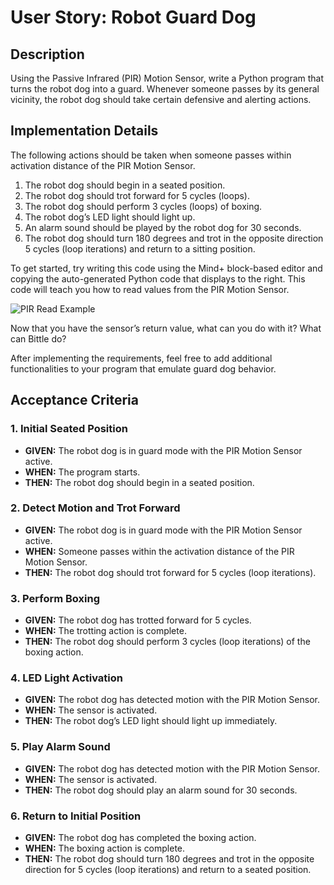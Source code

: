 # User Story: Robot Guard Dog

## Description

Using the Passive Infrared (PIR) Motion Sensor, write a Python program that turns the robot dog into a guard. Whenever someone passes by its general vicinity, the robot dog should take certain defensive and alerting actions.

## Implementation Details

The following actions should be taken when someone passes within activation distance of the PIR Motion Sensor.

1. The robot dog should begin in a seated position.
2. The robot dog should trot forward for 5 cycles (loops).
3. The robot dog should perform 3 cycles (loops) of boxing.
4. The robot dog’s LED light should light up.
5. An alarm sound should be played by the robot dog for 30 seconds.
6. The robot dog should turn 180 degrees and trot in the opposite direction 5 cycles (loop iterations) and return to a sitting position.

To get started, try writing this code using the Mind+ block-based editor and copying the auto-generated Python code that displays to the right. This code will teach you how to read values from the PIR Motion Sensor.

![PIR Read Example](../images/pir-read-example.png)

Now that you have the sensor’s return value, what can you do with it? What can Bittle do?

After implementing the requirements, feel free to add additional functionalities to your program that emulate guard dog behavior.

## Acceptance Criteria

### 1. Initial Seated Position

- **GIVEN:** The robot dog is in guard mode with the PIR Motion Sensor active.
- **WHEN:** The program starts.
- **THEN:** The robot dog should begin in a seated position.

### 2. Detect Motion and Trot Forward

- **GIVEN:** The robot dog is in guard mode with the PIR Motion Sensor active.
- **WHEN:** Someone passes within the activation distance of the PIR Motion Sensor.
- **THEN:** The robot dog should trot forward for 5 cycles (loop iterations).

### 3. Perform Boxing

- **GIVEN:** The robot dog has trotted forward for 5 cycles.
- **WHEN:** The trotting action is complete.
- **THEN:** The robot dog should perform 3 cycles (loop iterations) of the boxing action.

### 4. LED Light Activation

- **GIVEN:** The robot dog has detected motion with the PIR Motion Sensor.
- **WHEN:** The sensor is activated.
- **THEN:** The robot dog’s LED light should light up immediately.

### 5. Play Alarm Sound

- **GIVEN:** The robot dog has detected motion with the PIR Motion Sensor.
- **WHEN:** The sensor is activated.
- **THEN:** The robot dog should play an alarm sound for 30 seconds.

### 6. Return to Initial Position

- **GIVEN:** The robot dog has completed the boxing action.
- **WHEN:** The boxing action is complete.
- **THEN:** The robot dog should turn 180 degrees and trot in the opposite direction for 5 cycles (loop iterations) and return to a seated position.
